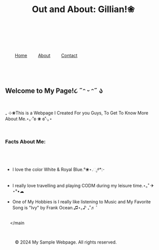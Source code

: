 <!DOCTYPE html>
<html lang="en">
<head>
    <meta charset="UTF-8">
    <meta http-equiv="X-UA-Compatible" content="IE=edge">
    <meta name="viewport" content="width=device-width, initial-scale=1.0">
    <title>Sample Webpage</title>
    <style>
        body {
            font-family: Cormorant;
            background-color: #F5F5DC;
            margin: 0;
            padding: 20px;
            color: #FF3392;
        }

        header {
            background-color: #F19BA5;
            color: #2E2C7F;
            padding: 10px 0;
            text-align: center;
            font-weight: bold;
        }

        nav {
            margin: 20px 0;
            text-align: center;
        }

        nav a {
            text-decoration: none;
            color: #4CAF50;
            margin: 0 15px;
            font-weight: bold;
        }

        main {
            padding: 20px;
            background-color: #F5F5DC;
            border-radius: 8px;
            box-shadow: 0 0 10px rgba(0, 0, 0, 0.1);
        }

        footer {
            text-align: center;
            margin-top: 20px;
            font-size: 0.8em;
            color: #777;
        }
    </style>
</head>
<body>

    <header>
        <h1>Out and About: Gillian!❀</h1>
    </header>

    <nav>
        <a href="#">Home</a>
        <a href="#">About</a>
        <a href="#">Contact</a>
    </nav>

    <main>
        <h2>Welcome to My Page!૮ ˶ᵔ ᵕ ᵔ˶ ა</h2>
        <p>₊ ⊹❀This is a Webpage I Created For you Guys, To Get To Know More About Me.⋆｡‧˚ʚ ❀ ɞ˚‧｡⋆</p>
        
        <h3>Facts About Me:</h3>
        <ul>
            <li>I love the color White & Royal Blue.°❀⋆.ೃ࿔*:･</li>
            <li>I really love travelling and playing CODM during my leisure time.⋆｡˚ ✈︎ ⋆°•☁︎</li>
            <li>One of My Hobbies is I really like listening to Music and My Favorite Song is "Ivy" by Frank Ocean.♫⋆｡♪ ₊˚♬ ﾟ</li>
        </ul>
    </main

    <footer>
        &copy; 2024 My Sample Webpage. All rights reserved.
    </footer>

</body>
</html>

